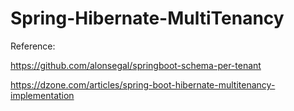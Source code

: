 # Spring-Hibernate-MultiTenancy

Reference:

https://github.com/alonsegal/springboot-schema-per-tenant

https://dzone.com/articles/spring-boot-hibernate-multitenancy-implementation
